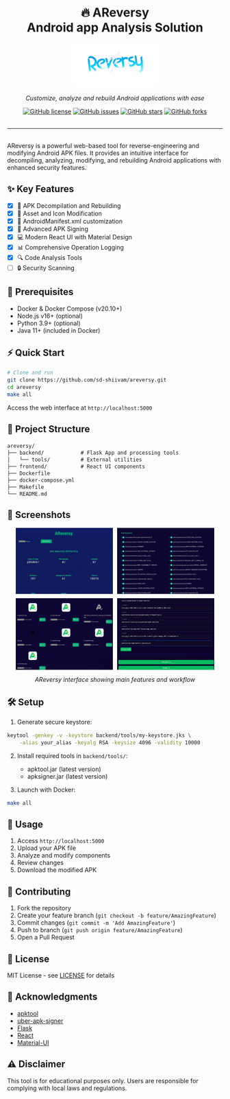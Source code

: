 <div align="center">
<h1> 🔥 AReversy <br> Android app Analysis Solution</h1>
</div>

<div align="center">
    <img src="frontend/public/readmelogo.png" alt="AReversy Logo" width="200">
    <p><em>Customize, analyze and rebuild Android applications with ease</em></p>
</div>
<div align="center">
<a href="https://github.com/sd-shiivam/areversy/blob/main/LICENSE"><img src="https://img.shields.io/github/license/sd-shiivam/areversy" alt="GitHub license"></a>
<a href="https://github.com/sd-shiivam/areversy/issues"><img src="https://img.shields.io/github/issues/sd-shiivam/areversy" alt="GitHub issues"></a>
<a href="https://github.com/sd-shiivam/areversy/stargazers"><img src="https://img.shields.io/github/stars/sd-shiivam/areversy" alt="GitHub stars"></a>
<a href="https://github.com/sd-shiivam/areversy/network/members"><img src="https://img.shields.io/github/forks/sd-shiivam/areversy" alt="GitHub forks"></a>
</div>
<br>
<hr>
<br>
AReversy is a powerful web-based tool for reverse-engineering and modifying Android APK files. It provides an intuitive interface for decompiling, analyzing, modifying, and rebuilding Android applications with enhanced security features.

## ✨ Key Features

- [x] 📱 APK Decompilation and Rebuilding
- [x] 🎨 Asset and Icon Modification
- [x] 📝 AndroidManifest.xml customization
- [x] 🔐 Advanced APK Signing
- [x] 💻 Modern React UI with Material Design
- [x] 📊 Comprehensive Operation Logging
- [x] 🔍 Code Analysis Tools
- [ ] 🔒 Security Scanning

## 🚀 Prerequisites

- Docker & Docker Compose (v20.10+)
- Node.js v16+ (optional)
- Python 3.9+ (optional)
- Java 11+ (included in Docker)

## ⚡ Quick Start

```bash
# Clone and run
git clone https://github.com/sd-shiivam/areversy.git
cd areversy
make all
```

Access the web interface at `http://localhost:5000`

## 📁 Project Structure

```
areversy/
├── backend/            # Flask App and processing tools
│   └── tools/          # External utilities
├── frontend/           # React UI components
├── Dockerfile
├── docker-compose.yml
├── Makefile
└── README.md
```

## 📸 Screenshots

<div align="center">
    <div style="display: flex; flex-wrap: wrap; justify-content: center; gap: 10px;">
        <img src="frontend/public/areversy1.png" alt="AReversy Dashboard" width="45%" />
        <img src="frontend/public/areversy2.png" alt="APK Analysis" width="45%" />
        <img src="frontend/public/areversy3.png" alt="Code Modification" width="45%" />
        <img src="frontend/public/areversy4.png" alt="Results View" width="45%" />
    </div>
    <p><em>AReversy interface showing main features and workflow</em></p>
</div>

## 🛠️ Setup

1. Generate secure keystore:

```bash
keytool -genkey -v -keystore backend/tools/my-keystore.jks \
    -alias your_alias -keyalg RSA -keysize 4096 -validity 10000
```

2. Install required tools in `backend/tools/`:

   - apktool.jar (latest version)
   - apksigner.jar (latest version)

3. Launch with Docker:

```bash
make all
```

## 📱 Usage

1. Access `http://localhost:5000`
2. Upload your APK file
3. Analyze and modify components
4. Review changes
5. Download the modified APK

## 🤝 Contributing

1. Fork the repository
2. Create your feature branch (`git checkout -b feature/AmazingFeature`)
3. Commit changes (`git commit -m 'Add AmazingFeature'`)
4. Push to branch (`git push origin feature/AmazingFeature`)
5. Open a Pull Request

## 📄 License

MIT License - see [LICENSE](LICENSE) for details

## 🙏 Acknowledgments

- [apktool](https://ibotpeaches.github.io/Apktool/)
- [uber-apk-signer](https://github.com/patrickfav/uber-apk-signer)
- [Flask](https://flask.palletsprojects.com/)
- [React](https://reactjs.org/)
- [Material-UI](https://material-ui.com/)

## ⚠️ Disclaimer

This tool is for educational purposes only. Users are responsible for complying with local laws and regulations.
